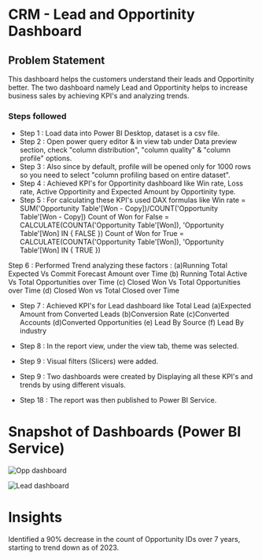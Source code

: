 # CRM - Lead and Opportinity Dashboard


## Problem Statement

This dashboard helps the customers  understand their leads and Opportinity better. The two dashboard namely Lead and Opportinity helps to increase business sales by achieving KPI's and analyzing trends.



### Steps followed 

- Step 1 : Load data into Power BI Desktop, dataset is a csv file.
- Step 2 : Open power query editor & in view tab under Data preview section, check "column distribution", "column quality" & "column profile" options.
- Step 3 : Also since by default, profile will be opened only for 1000 rows so you need to select "column profiling based on entire dataset".
- Step 4 : Achieved KPI's for Opportinity dashboard like Win rate, Loss rate, Active Opportinity and Expected Amount by Opportinity type.
- Step 5 : For calculating these KPI's used DAX formulas  like 
Win rate = SUM('Opportunity Table'[Won - Copy])/COUNT('Opportunity Table'[Won - Copy])
Count of Won for False = 
CALCULATE(COUNTA('Opportunity Table'[Won]), 'Opportunity Table'[Won] IN { FALSE })
Count of Won for True = 
CALCULATE(COUNTA('Opportunity Table'[Won]), 'Opportunity Table'[Won] IN { TRUE })

Step 6 : Performed Trend analyzing these factors :
(a)Running Total Expected Vs Commit Forecast Amount over Time
(b) Running Total Active Vs Total Opportunities over Time
(c) Closed Won Vs Total Opportunities over Time
(d) Closed Won vs Total Closed over Time

- Step 7 : Achieved KPI's for Lead dashboard like Total Lead
 (a)Expected Amount from Converted Leads 
 (b)Conversion Rate 
 (c)Converted Accounts
 (d)Converted Opportunities
 (e) Lead By Source
 (f) Lead By industry

- Step 8 : In the report view, under the view tab, theme was selected.
- Step 9  : Visual filters (Slicers) were added.
- Step 9  : Two dashboards were created by Displaying all these KPI's and trends by using different visuals.

 - Step 18 : The report was then published to Power BI Service.
 
 

# Snapshot of Dashboards (Power BI Service)

![Opp dashboard](https://github.com/pavankumarbr2437/Test/assets/145674009/2c719d1b-bd57-46c8-a6cd-f1aa7fb5e09d)

![Lead dashboard](https://github.com/pavankumarbr2437/Test/assets/145674009/925b6f23-6b50-4b7f-a96d-f68fea7ef93f)

 
 
# Insights

Identified a 90% decrease in the count of Opportunity IDs over 7 years, starting to trend down as of 2023.

